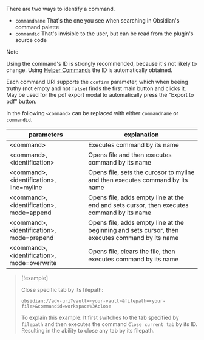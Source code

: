 There are two ways to identify a command.

-   `commandname` That's the one you see when searching in Obsidian's command palette
-   `commandid` That's invisible to the user, but can be read from the plugin's source code

> [!note]
> Using the command's ID is strongly recommended, because it's not likely to change. Using [Helper Commands](Helper%20Commands.md) the ID is automatically obtained.

Each command URI supports the `confirm` parameter, which when beeing truthy (not empty and not `false`) finds the first main button and clicks it. May be used for the pdf export modal to automatically press the "Export to pdf" button.

In the following `<command>` can be replaced with either `commandname` or `commandid`.

| parameters                                    | explanation                                                                                     |
| --------------------------------------------- | ----------------------------------------------------------------------------------------------- |
| <command\>                                    | Executes command by its name                                                                    |
| <command\>, <identification\>                 | Opens file and then executes command by its name                                                |
| <command\>, <identification\>, line=myline    | Opens file, sets the curosor to myline and then executes command by its name                    |
| <command\>, <identification\>, mode=append    | Opens file, adds empty line at the end and sets cursor, then executes command by its name       |
| <command\>, <identification\>, mode=prepend   | Opens file, adds empty line at the beginning and sets cursor, then executes command by its name |
| <command\>, <identification\>, mode=overwrite | Opens file, clears the file, then executes command by its name                                  |

> [!example]
>
> Close specific tab by its filepath:
>
> ```uri
> obsidian://adv-uri?vault=<your-vault>&filepath=<your-file>&commandid=workspace%3Aclose
> ```
>
> To explain this example: It first switches to the tab specified by `filepath` and then executes the command `Close current tab` by its ID. Resulting in the ability to close any tab by its filepath.
